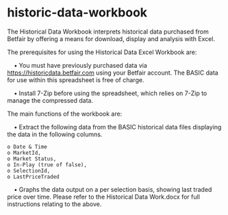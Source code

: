 # historic-data-workbook

The Historical Data Workbook interprets historical data purchased from Betfair by offering a means for download, display and analysis with Excel.

The prerequisites for using the Historical Data Excel Workbook are:

&nbsp;&nbsp;&nbsp;&nbsp;• You must have previously purchased data via https://historicdata.betfair.com using your Betfair account.  The BASIC data for use within this spreadsheet is free of charge.

&nbsp;&nbsp;&nbsp;&nbsp;• Install 7-Zip before using the spreadsheet, which relies on 7-Zip to manage the compressed data. 

The main functions of the workbook are:

&nbsp;&nbsp;&nbsp;&nbsp;• Extract the following data from the BASIC historical data files displaying the data in the following columns.

    o Date & Time
    o MarketId,
    o Market Status, 
    o In-Play (true of false), 
    o SelectionId, 
    o LastPriceTraded

&nbsp;&nbsp;&nbsp;&nbsp;• Graphs the data output on a per selection basis, showing last traded price over time.
Please refer to the Historical Data Work.docx for full instructions relating to the above.
